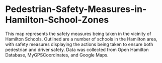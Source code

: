 # Pedestrian-Safety-Measures-in-Hamilton-School-Zones
This map represents the safety measures being taken in the vicinity of Hamilton Schools. Outlined are a number of schools in the Hamilton area, with safety measures displaying the actions being taken to ensure both pedestrian and driver safety. Data was collected from Open Hamilton Database, MyGPSCoordinates, and Google Maps.
